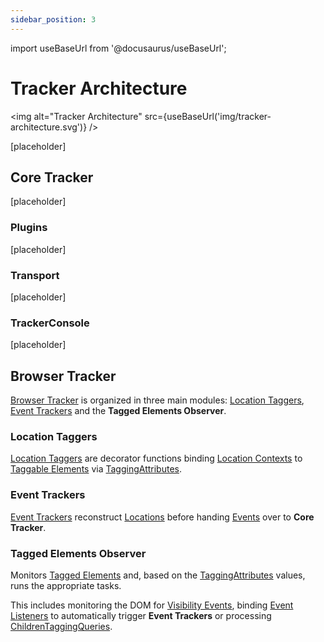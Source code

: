 ```yaml
---
sidebar_position: 3
---
```


import useBaseUrl from '@docusaurus/useBaseUrl';

# Tracker Architecture

<img alt="Tracker Architecture" src={useBaseUrl('img/tracker-architecture.svg')} />

[placeholder]

## Core Tracker
[placeholder]

### Plugins
[placeholder]

### Transport
[placeholder]

### TrackerConsole
[placeholder]

## Browser Tracker
[Browser Tracker](/tracking/api-reference/general/BrowserTracker.md) is organized in three main modules: [Location Taggers](/tracking/api-reference/location-taggers/overview.md), [Event Trackers](/tracking/api-reference/event-trackers/overview.md) and the **Tagged Elements Observer**.

### Location Taggers
[Location Taggers](/tracking/api-reference/location-taggers/overview.md) are decorator functions binding [Location Contexts](/tracking/core-concepts/locations.md) to [Taggable Elements](/tracking/core-concepts/elements.md#taggable-elements) via [TaggingAttributes](/tracking/api-reference/general/TaggingAttributes.md).

### Event Trackers
[Event Trackers](/tracking/api-reference/event-trackers/overview.md) reconstruct [Locations](/tracking/core-concepts/locations.md) before handing [Events](/taxonomy/events/overview.md) over to **Core Tracker**.

### Tagged Elements Observer
Monitors [Tagged Elements](/tracking/core-concepts/elements.md#tagged-elements) and, based on the [TaggingAttributes](/tracking/api-reference/general/TaggingAttributes.md) values, runs the appropriate tasks. 

This includes monitoring the DOM for [Visibility Events](/tracking/core-concepts/visibility.md), binding [Event Listeners](https://developer.mozilla.org/en-US/docs/Web/API/EventListener) to automatically trigger **Event Trackers** or processing [ChildrenTaggingQueries](/tracking/api-reference/low-level/tagChildren.md#childrentaggingquery-parameter).
